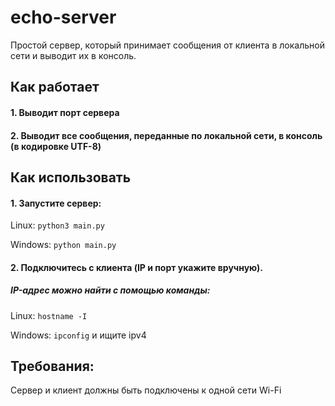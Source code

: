 # echo-server

Простой сервер, который принимает сообщения от клиента в локальной сети и выводит их в консоль.

## Как работает
#### 1. Выводит порт сервера
#### 2. Выводит все сообщения, переданные по локальной сети, в консоль (в кодировке UTF-8)

## Как использовать
#### 1. Запустите сервер:
 Linux: ```python3 main.py```
 
 Windows: ```python main.py```
 
#### 2. Подключитесь с клиента (IP и порт укажите вручную).
##### IP-адрес можно найти с помощью команды:
   Linux: ```hostname -I```
   
   Windows: ```ipconfig``` и ищите ipv4

## Требования:
Сервер и клиент должны быть подключены к одной сети Wi-Fi
